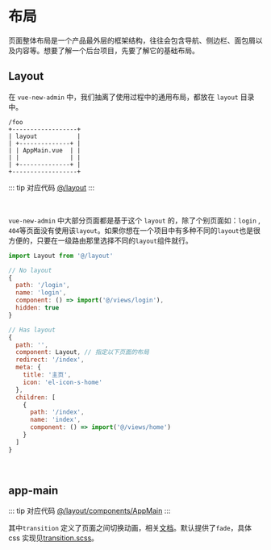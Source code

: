 # 布局

页面整体布局是一个产品最外层的框架结构，往往会包含导航、侧边栏、面包屑以及内容等。想要了解一个后台项目，先要了解它的基础布局。

## Layout
在 `vue-new-admin` 中，我们抽离了使用过程中的通用布局，都放在 `layout` 目录中。

```
/foo
+------------------+
| layout           |
| +--------------+ |
| | AppMain.vue  | |
| |              | |
| +--------------+ |
+------------------+
```

::: tip 对应代码
[@/layout](https://github.com/qige2016/vue-new-admin/tree/master/src/layout)
:::

<br>

`vue-new-admin` 中大部分页面都是基于这个 `layout` 的，除了个别页面如：`login` , `404`等页面没有使用该`layout`。如果你想在一个项目中有多种不同的`layout`也是很方便的，只要在一级路由那里选择不同的`layout`组件就行。

```js
import Layout from '@/layout'

// No layout
{
  path: '/login',
  name: 'login',
  component: () => import('@/views/login'),
  hidden: true
}

// Has layout
{
  path: '',
  component: Layout, // 指定以下页面的布局
  redirect: '/index',
  meta: {
    title: '主页',
    icon: 'el-icon-s-home'
  },
  children: [
    {
      path: '/index',
      name: 'index',
      component: () => import('@/views/home')
    }
  ]
}
```

<br>

## app-main

::: tip 对应代码
[@/layout/components/AppMain](https://github.com/qige2016/vue-new-admin/blob/master/src/layout/components/AppMain.vue)
:::

其中`transition` 定义了页面之间切换动画，相关[文档](https://cn.vuejs.org/v2/guide/transitions.html)。默认提供了`fade`，具体 css 实现见[transition.scss](https://github.com/qige2016/vue-new-admin/blob/master/src/styles/transition.scss)。